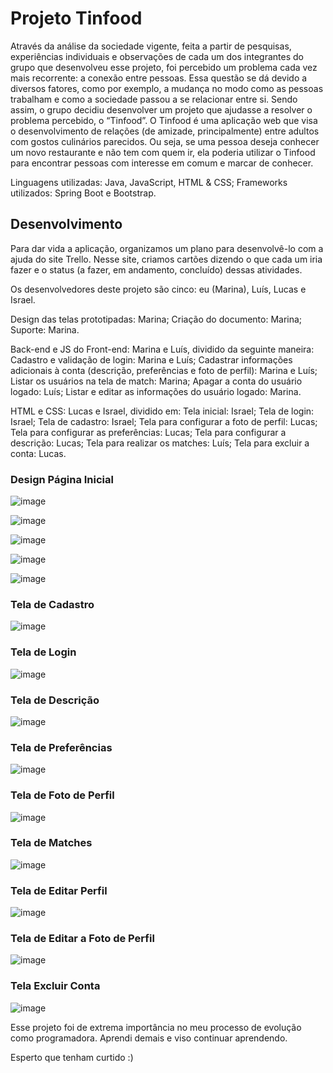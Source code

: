# Projeto Tinfood

Através da análise da sociedade vigente, feita a partir de pesquisas, experiências individuais e observações de cada um dos integrantes do grupo que desenvolveu esse projeto, foi percebido um problema cada vez mais recorrente: a conexão entre pessoas. Essa questão se dá devido a diversos fatores, como por exemplo, a mudança no modo como as pessoas trabalham e como a sociedade passou a se relacionar entre si. Sendo assim, o grupo decidiu desenvolver um projeto que ajudasse a resolver o problema percebido, o “Tinfood”. O Tinfood é uma aplicação web que visa o desenvolvimento de relações (de amizade, principalmente) entre adultos com gostos culinários parecidos. Ou seja, se uma pessoa deseja conhecer um novo restaurante e não tem com quem ir, ela poderia utilizar o Tinfood para encontrar pessoas com interesse em comum e marcar de conhecer.

Linguagens utilizadas: Java, JavaScript, HTML & CSS;
Frameworks utilizados: Spring Boot e Bootstrap.



## Desenvolvimento

Para dar vida a aplicação, organizamos um plano para desenvolvê-lo com a ajuda do site Trello. Nesse site, criamos cartões dizendo o que cada um iria fazer e o status (a fazer, em andamento, concluído) dessas atividades.

Os desenvolvedores deste projeto são cinco: eu (Marina), Luís, Lucas e Israel. 

Design das telas prototipadas: Marina;
Criação do documento: Marina;
Suporte: Marina.

Back-end e JS do Front-end: Marina e Luís, dividido da seguinte maneira:
Cadastro e validação de login: Marina e Luís;
Cadastrar informações adicionais à conta (descrição, preferências e foto de perfil): Marina e Luís;
Listar os usuários na tela de match: Marina;
Apagar a conta do usuário logado: Luís;
Listar e editar as informações do usuário logado: Marina.

HTML e CSS: Lucas e Israel, dividido em:
Tela inicial: Israel;
Tela de login: Israel;
Tela de cadastro: Israel;
Tela para configurar a foto de perfil: Lucas;
Tela para configurar as preferências: Lucas;
Tela para configurar a descrição: Lucas;
Tela para realizar os matches: Luís;
Tela para excluir a conta: Lucas.



### Design Página Inicial

![image](https://github.com/marinacanal/Projeto-Tinfood/assets/121324624/ba18ce7d-61e9-4495-8648-0989818e0488)

![image](https://github.com/marinacanal/Projeto-Tinfood/assets/121324624/9eff7613-73c7-4a6f-93eb-dba6620e6598)

![image](https://github.com/marinacanal/Projeto-Tinfood/assets/121324624/23ee8f8a-7493-42f7-b197-ca36c0205954)

![image](https://github.com/marinacanal/Projeto-Tinfood/assets/121324624/17ec99dc-eaf7-477f-a678-4fe0f5e337d0)

![image](https://github.com/marinacanal/Projeto-Tinfood/assets/121324624/2a1079eb-37a5-45bb-9939-8b7bc664123a)



### Tela de Cadastro 

![image](https://github.com/marinacanal/Projeto-Tinfood/assets/121324624/6cd29ffe-96fd-4780-9082-67da0b5d418c)



### Tela de Login 

![image](https://github.com/marinacanal/Projeto-Tinfood/assets/121324624/7c230860-0ac9-4aa1-a481-f51531e678cb)



### Tela de Descrição 

![image](https://github.com/marinacanal/Projeto-Tinfood/assets/121324624/7a01cdb5-1bf1-4662-bebc-3ef3ac4bccb4)



### Tela de Preferências

![image](https://github.com/marinacanal/Projeto-Tinfood/assets/121324624/f6d8213b-e497-49c7-a426-a746278b027f)



### Tela de Foto de Perfil

![image](https://github.com/marinacanal/Projeto-Tinfood/assets/121324624/4443c9ee-1303-468d-928b-3db591ae2cf1)



### Tela de Matches

![image](https://github.com/marinacanal/Projeto-Tinfood/assets/121324624/bb6b5b52-d83d-478b-a068-63276edccd09)



### Tela de Editar Perfil

![image](https://github.com/marinacanal/Projeto-Tinfood/assets/121324624/baf83fef-4369-486c-b803-a5918daf854c)



### Tela de Editar a Foto de Perfil

![image](https://github.com/marinacanal/Projeto-Tinfood/assets/121324624/3ff1a590-59a2-4393-bc1f-6216c6c32986)



### Tela Excluir Conta

![image](https://github.com/marinacanal/Projeto-Tinfood/assets/121324624/ef7b5e50-20d9-48c7-ace6-0aec18175dea)


Esse projeto foi de extrema importância no meu processo de evolução como programadora.
Aprendi demais e viso continuar aprendendo.

Esperto que tenham curtido :)


















